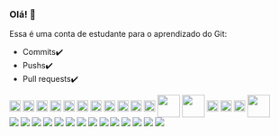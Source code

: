 ### Olá! 👋

<!--
**lucioweb/lucioweb** is a ✨ _special_ ✨ repository because its `README.md` (this file) appears on your GitHub profile.

Here are some ideas to get you started:

- 🔭 I’m currently working on ...
- 🌱 I’m currently learning ...
- 👯 I’m looking to collaborate on ...
- 🤔 I’m looking for help with ...
- 💬 Ask me about ...
- 📫 How to reach me: ...
- 😄 Pronouns: ...
- ⚡ Fun fact: ...
-->
Essa é uma conta de estudante para o aprendizado do Git: 
- Commits✔️
- Pushs✔️
- Pull requests✔️

<div style="display:inline_block">
  <img align="center" heigth="15" width="20" src="https://cdn.jsdelivr.net/gh/devicons/devicon/icons/html5/html5-original.svg" />
  <img align="center" heigth="15" width="20" src="https://cdn.jsdelivr.net/gh/devicons/devicon/icons/css3/css3-original.svg" />
  <img align="center" heigth="15" width="20" src="https://cdn.jsdelivr.net/gh/devicons/devicon/icons/bootstrap/bootstrap-plain.svg" />
  <img align="center" heigth="15" width="20" src="https://cdn.jsdelivr.net/gh/devicons/devicon/icons/bulma/bulma-plain.svg" />
  <img align="center" heigth="15" width="20" alt="Bulma" src="https://cdn.jsdelivr.net/gh/devicons/devicon/icons/mysql/mysql-original.svg" />
  <img align="center" heigth="15" width="20" src="https://cdn.jsdelivr.net/gh/devicons/devicon/icons/ubuntu/ubuntu-plain.svg" />
  <img align="center" heigth="15" width="20" src="https://cdn.jsdelivr.net/gh/devicons/devicon/icons/debian/debian-plain.svg" />
  <img align="center" heigth="15" width="20" src="https://cdn.jsdelivr.net/gh/devicons/devicon/icons/php/php-plain.svg" />
  <img align="center" heigth="15" width="20" src="https://cdn.jsdelivr.net/gh/devicons/devicon/icons/javascript/javascript-plain.svg" />
  <img align="center" heigth="15" width="20" src="https://cdn.jsdelivr.net/gh/devicons/devicon/icons/nodejs/nodejs-plain.svg" />

  <img align="center" heigth="15" width="20" src="https://cdn.jsdelivr.net/gh/devicons/devicon/icons/angularjs/angularjs-original.svg" />
  <img align="center" heigth="30" width="40" src="https://cdn.jsdelivr.net/gh/devicons/devicon/icons/docker/docker-original.svg" />
  <img align="center" heigth="30" width="40"  src="https://cdn.jsdelivr.net/gh/devicons/devicon/icons/gimp/gimp-original.svg" />
  <img align="center" heigth="15" width="20" src="https://cdn.jsdelivr.net/gh/devicons/devicon/icons/laravel/laravel-plain.svg" />
  <img align="center" heigth="15" width="20" src="https://cdn.jsdelivr.net/gh/devicons/devicon/icons/ssh/ssh-original.svg" />
  <img align="center" heigth="15" width="20" src="https://cdn.jsdelivr.net/gh/devicons/devicon/icons/vscode/vscode-original.svg" />
  <img align="center" heigth="30" width="40" src="https://cdn.jsdelivr.net/gh/devicons/devicon/icons/jetbrains/jetbrains-original.svg" />
</div>
<!--![Anurag's GitHub stats](https://github-readme-stats.vercel.app/api?username=lucioweb&show_icons=true)-->
<div style="display:inline_block">
<img src="https://img.shields.io/badge/Ubuntu-A34F26?style=for-the-badge&logo=ubuntu&logoColor=white" />
<img src="https://img.shields.io/badge/Debian-B34F26?style=for-the-badge&logo=debian&logoColor=white" />
<img src="https://img.shields.io/badge/PHP-C34F26?style=for-the-badge&logo=php&logoColor=white" />
<img src="https://img.shields.io/badge/Javascript-D34F26?style=for-the-badge&logo=javascript&logoColor=white" />
<img src="https://img.shields.io/badge/Laravel-E34F26?style=for-the-badge&logo=laravel&logoColor=white" />
<img src="https://img.shields.io/badge/Angular-E34F26?style=for-the-badge&logo=angular&logoColor=white" />
<img src="https://img.shields.io/badge/Markdown-E34F26?style=for-the-badge&logo=markdown&logoColor=white" />
<img src="https://img.shields.io/badge/HTML5-E34F26?style=for-the-badge&logo=html5&logoColor=white" />
<img src="https://img.shields.io/badge/CSS3-E34F26?style=for-the-badge&logo=css3&logoColor=white" />	
<img src="https://img.shields.io/badge/MySQL-005C84?style=for-the-badge&logo=mysql&logoColor=white" />
<img src="https://img.shields.io/badge/MariaDB-003545?style=for-the-badge&logo=mariadb&logoColor=white" />
<img src="https://img.shields.io/badge/Visual_Studio_Code-0078D4?style=for-the-badge&logo=visual%20studio%20code&logoColor=white" />
<img src="http://img.shields.io/badge/-PHPStorm-181717?style=for-the-badge&logo=phpstorm&logoColor=white" />
<img src="https://img.shields.io/badge/PyCharm-000000.svg?&style=for-the-badge&logo=PyCharm&logoColor=white" />

	

		
</div>


<!--
[![Top Langs](https://github-readme-stats.vercel.app/api/top-langs/?username=lucioweb&layout=compact)](https://github.com/lucioweb/github-readme-stats)
-->

<!-- 
https://devicon.dev/
https://dev.to/envoy_/150-badges-for-github-pnk
https://shields.io/
-->
	
 	
  
 
